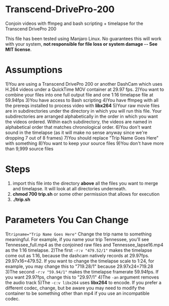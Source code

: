 # Transcend-DrivePro-200
Conjoin videos with ffmpeg and bash scripting + timelapse for the Transcend DrivePro 200

This file has been tested using Manjaro Linux.  No guarantees this will work with your system, **not responsible for file loss or system damage -- See MIT license**.

# Assumptions
1)You are using a Transcend DrivePro 200 or another DashCam which uses H.264 videos under a QuickTime MOV container at 29.97 fps.
2)You want to combine your files into one full output file and one 1:16 timelapse file at 59.94fps
3)You have access to Bash scripting
4)You have ffmpeg with all the prereqs installed to process video with **libx264**
5)Your raw movie files are in subdirectories under the directory in which you will run this file.  Your subdirectories are arranged alphabetically in the order in which you want the videos ordered.  Within each subdirectory, the videos are named in alphabetical order that matches chronological order.
6)You don't want sound in the timelapse (as it will make no sense anyway since we're dropping 7 out of 8 frames)
7)You should replace "Trip Name Goes Here" with something 
8)You want to keep your source files
9)You don't have more than 9,999 source files

# Steps
1) import this file into the directory **above** all the files you want to merge and timelapse.  It will look at all directories underneath.
2) **chmod 700 trip.sh** or some other permission that allows for execution
3) **./trip.sh**

# Parameters You Can Change
1)`tripname="Trip Name Goes Here"` Change the trip name to something meaningful.  For example, if you name your trip Tennessee, you'll see Tennessee_full.mp4 as the conjoined raw files and Tennessee_lapse16.mp4 as the 1:16 timelapse.
2)The first `-r:v "479.52/1"` makes the timelapse come out as 1:16, because the dashcam natively records at 29.97fps.  29.97x16=479.52.  If you want to change the timelapse scale to 1:24, for example, you may change this to "719.28/1" because 29.97x24=719.28
3)The second `-r:v "59.94/1"` makes the timelapse framerate 59.94fps.  If you want 29.97fps, change this to "29.97/1"
4)The `-an` argument removes the audio track
5)The `-c:v libx264` uses **libx264** to encode.  If you prefer a different codec, change, but be aware you may need to modify the container to be something other than mp4 if you use an incompatible codec.
